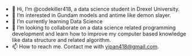 - 👋 Hi, I’m @codekiller418, a data science student in Drexel University.
- 👀 I’m interested in Gundam models and antime like demon slayer.
- 🌱 I’m currently learning Data Science
- 💞️ I’m looking to collaborate on a data science related programming development and learn how to improve my computer based knowledge like data structure and related algorithm.
- 📫 How to reach me. Contact me with yipan418@gmail.com.

<!---
codekiller418/codekiller418 is a ✨ special ✨ repository because its `README.md` (this file) appears on your GitHub profile.
You can click the Preview link to take a look at your changes.
--->
